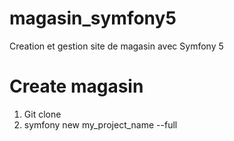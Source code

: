 # magasin_symfony5

Creation et gestion site de magasin avec Symfony 5

# Create magasin

1. Git clone
2. symfony new my_project_name --full
